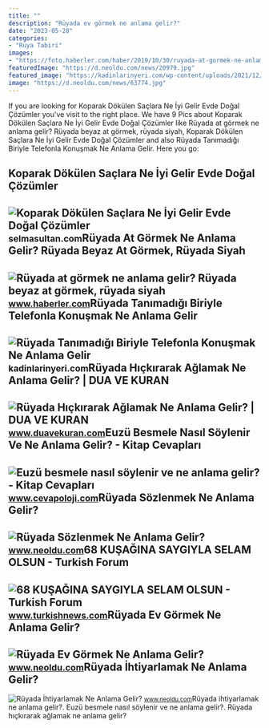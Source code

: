 ```yaml
---
title: ""
description: "Rüyada ev görmek ne anlama gelir?"
date: "2023-05-28"
categories:
- "Ruya Tabiri"
images:
- "https://foto.haberler.com/haber/2019/10/30/ruyada-at-gormek-ne-anlama-gelir-12566959_7097_m.jpg"
featuredImage: "https://d.neoldu.com/news/20979.jpg"
featured_image: "https://kadinlarinyeri.com/wp-content/uploads/2021/12/Ruyada-Tanimadigi-Biriyle-Telefonla-Konusmak-Ne-Anlama-Gelir.jpg"
image: "https://d.neoldu.com/news/63774.jpg"
---
```


If you are looking for Koparak Dökülen Saçlara Ne İyi Gelir Evde Doğal Çözümler you've visit to the right place. We have 9 Pics about Koparak Dökülen Saçlara Ne İyi Gelir Evde Doğal Çözümler like Rüyada at görmek ne anlama gelir? Rüyada beyaz at görmek, rüyada siyah, Koparak Dökülen Saçlara Ne İyi Gelir Evde Doğal Çözümler and also Rüyada Tanımadığı Biriyle Telefonla Konuşmak Ne Anlama Gelir. Here you go:

Koparak Dökülen Saçlara Ne İyi Gelir Evde Doğal Çözümler
--------------------------------------------------------

 ![Koparak Dökülen Saçlara Ne İyi Gelir Evde Doğal Çözümler](https://selmasultan.com/wp-content/uploads/2020/12/selmasultan-koparak-dokulen-saclar-nedir-neden-olur-maske-tarifleri.jpg) <small>selmasultan.com</small>Rüyada At Görmek Ne Anlama Gelir? Rüyada Beyaz At Görmek, Rüyada Siyah
----------------------------------------------------------------------

 ![Rüyada at görmek ne anlama gelir? Rüyada beyaz at görmek, rüyada siyah](https://foto.haberler.com/haber/2019/10/30/ruyada-at-gormek-ne-anlama-gelir-12566959_7097_m.jpg) <small>www.haberler.com</small>Rüyada Tanımadığı Biriyle Telefonla Konuşmak Ne Anlama Gelir
------------------------------------------------------------

 ![Rüyada Tanımadığı Biriyle Telefonla Konuşmak Ne Anlama Gelir](https://kadinlarinyeri.com/wp-content/uploads/2021/12/Ruyada-Tanimadigi-Biriyle-Telefonla-Konusmak-Ne-Anlama-Gelir.jpg) <small>kadinlarinyeri.com</small>Rüyada Hıçkırarak Ağlamak Ne Anlama Gelir? | DUA VE KURAN
---------------------------------------------------------

 ![Rüyada Hıçkırarak Ağlamak Ne Anlama Gelir? | DUA VE KURAN](https://www.duavekuran.com/wp-content/uploads/2020/06/Ruyada-Hickirarak-Aglamak-Ne-Anlama-Gelir.jpg) <small>www.duavekuran.com</small>Euzü Besmele Nasıl Söylenir Ve Ne Anlama Gelir? - Kitap Cevapları
-----------------------------------------------------------------

 ![Euzü besmele nasıl söylenir ve ne anlama gelir? - Kitap Cevapları](https://www.cevapoloji.com/wp-content/uploads/2023/02/Euzu-besmele-nasil-soylenir-ve-ne-anlama-gelir.jpg) <small>www.cevapoloji.com</small>Rüyada Sözlenmek Ne Anlama Gelir?
---------------------------------

 ![Rüyada Sözlenmek Ne Anlama Gelir?](https://d.neoldu.com/news/20979.jpg) <small>www.neoldu.com</small>68 KUŞAĞINA SAYGIYLA SELAM OLSUN - Turkish Forum
------------------------------------------------

 ![68 KUŞAĞINA SAYGIYLA SELAM OLSUN - Turkish Forum](https://www.turkishnews.com/tr/content/wp-content/uploads/2022/05/deniz-gezmis-68-kusagi.jpg) <small>www.turkishnews.com</small>Rüyada Ev Görmek Ne Anlama Gelir?
---------------------------------

 ![Rüyada Ev Görmek Ne Anlama Gelir?](https://d.neoldu.com/news/63774.jpg) <small>www.neoldu.com</small>Rüyada İhtiyarlamak Ne Anlama Gelir?
------------------------------------

 ![Rüyada İhtiyarlamak Ne Anlama Gelir?](https://d.neoldu.com/news/19064.jpg) <small>www.neoldu.com</small>Rüyada i̇htiyarlamak ne anlama gelir?. Euzü besmele nasıl söylenir ve ne anlama gelir?. Rüyada hıçkırarak ağlamak ne anlama gelir?
